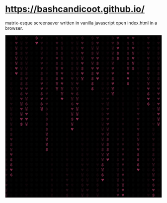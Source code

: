 # https://bashcandicoot.github.io/

matrix-esque screensaver written in vanilla javascript
open index.html in a browser.

![alt text](screenshot.png "")

